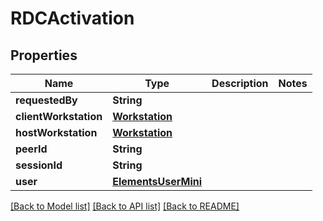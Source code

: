 # RDCActivation

## Properties

Name | Type | Description | Notes
------------ | ------------- | ------------- | -------------
**requestedBy** | **String** |  | 
**clientWorkstation** | [**Workstation**](Workstation.md) |  | 
**hostWorkstation** | [**Workstation**](Workstation.md) |  | 
**peerId** | **String** |  | 
**sessionId** | **String** |  | 
**user** | [**ElementsUserMini**](ElementsUserMini.md) |  | 

[[Back to Model list]](../README.md#documentation-for-models) [[Back to API list]](../README.md#documentation-for-api-endpoints) [[Back to README]](../README.md)


